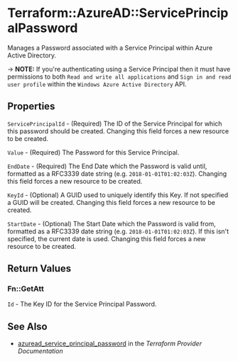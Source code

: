 # Terraform::AzureAD::ServicePrincipalPassword

Manages a Password associated with a Service Principal within Azure Active Directory.

-> **NOTE:** If you're authenticating using a Service Principal then it must have permissions to both `Read and write all applications` and `Sign in and read user profile` within the `Windows Azure Active Directory` API.

## Properties

`ServicePrincipalId` - (Required) The ID of the Service Principal for which this password should be created. Changing this field forces a new resource to be created.

`Value` - (Required) The Password for this Service Principal.

`EndDate` - (Required) The End Date which the Password is valid until, formatted as a RFC3339 date string (e.g. `2018-01-01T01:02:03Z`). Changing this field forces a new resource to be created.

`KeyId` - (Optional) A GUID used to uniquely identify this Key. If not specified a GUID will be created. Changing this field forces a new resource to be created.

`StartDate` - (Optional) The Start Date which the Password is valid from, formatted as a RFC3339 date string (e.g. `2018-01-01T01:02:03Z`). If this isn't specified, the current date is used.  Changing this field forces a new resource to be created.


## Return Values

### Fn::GetAtt

`Id` - The Key ID for the Service Principal Password.

## See Also

* [azuread_service_principal_password](https://www.terraform.io/docs/providers/azuread/r/service_principal_password.html) in the _Terraform Provider Documentation_